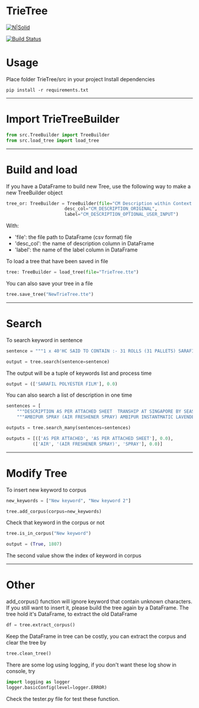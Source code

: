 # TrieTree

[![N|Solid](https://cldup.com/dTxpPi9lDf.thumb.png)](https://nodesource.com/products/nsolid)

[![Build Status](https://travis-ci.org/joemccann/dillinger.svg?branch=master)](https://travis-ci.org/joemccann/dillinger)

# Usage

Place folder TrieTree/src in your project
Install dependencies
```
pip install -r requirements.txt
```
_____________________________________
# Import TrieTreeBuilder


```python
from src.TreeBuilder import TreeBuilder
from src.load_tree import load_tree
```
_______________________________________________
# Build and load
If you have a DataFrame to build new Tree, use the following way to make a new TreeBuilder object
```python
tree_or: TreeBuilder = TreeBuilder(file="CM Description within Context - cm_description_with_context.csv",
                      desc_col="CM_DESCRIPTION_ORIGINAL",
                      label="CM_DESCRIPTION_OPTIONAL_USER_INPUT")
```

With: 
 - 'file': the file path to DataFrame (csv format) file
 - 'desc_col': the name of description column in DataFrame
 - 'label': the name of the label column in DataFrame

To load a tree that have been saved in file
```python
tree: TreeBuilder = load_tree(file="TrieTree.tte")
```

You can also save your tree in a file
```python
tree.save_tree("NewTrieTree.tte")
```
__________________________________________
# Search
To search keyword in sentence
```python
sentence = """1 x 40'HC SAID TO CONTAIN :- 31 ROLLS (31 PALLETS) SARAFIL POLYESTER FILM BRAND NAME: SARAFIL INVOICE NO.X20-2100882 DATED: 04/08/2020 PO NO. 3209993 (E030-53590) H.S.CODE : 3920.62.0090  NET WEIGHT: 17,573.39 KGS GROSS WEIGHT : 42,167.07 LBS  PUBLIC COMPANY LTD."""
```
```python
output = tree.search(sentence=sentence)
```

The output will be a tuple of keywords list and process time
```python
output = (['SARAFIL POLYESTER FILM'], 0.0)
```
You can also search a list of description in one time
```python
sentences = [
    """DESCRIPTION AS PER ATTACHED SHEET  TRANSHIP AT SINGAPORE BY SEASPAN EMERALD V.243N  SHOW LOCAL CHARGE IN FIRST DRAFT EVERY TIME***  ONE (1) CONTAINER ONLY " FREIGHT COLLECT " """,
    """AMBIPUR SPRAY (AIR FRESHENER SPRAY) AMBIPUR INSTANTMATIC LAVENDER BREEZE STARTER SIZE 250 ML. AMBIPUR AIR FRESH & LIGHT SIZE 300 ML. AMBIPUR FRESH & COOL SIZE 300 ML. AMBIPUR LAVENDER BREEZE SIZE 300 ML. AMBIPUR BLUE OCEAN SIZE 300 ML. 5,923 CARTONS (35,538 CANS) N.W. : 10,777.64 Kgs INV.NO. CBP20488 DATE : 31 JULY 2020  HS CODE 33074910 UN 1950 CLASS 2.1 "FREIGHT PREPADE : BY PROCTER & GAMBLE (THAILAND)INTERNATIONAL OPERATIONS SA, SINGAPORE BRANCH 112 MOO 5, TAMBOL BANGSAMAK, AMPHUR BANGPAKONG CHACHOENGSAO 24130 "SEA WAY BILL"  DD: 30 JUL, 2020"""]
```
```python
outputs = tree.search_many(sentences=sentences)
```
```python
outputs = [(['AS PER ATTACHED', 'AS PER ATTACHED SHEET'], 0.0),
          (['AIR', '(AIR FRESHENER SPRAY)', 'SPRAY'], 0.0)]
```
__________________________________________________________
# Modify Tree
To insert new keyword to corpus
```python
new_keywords = ["New keyword", "New keyword 2"]
```
```python
tree.add_corpus(corpus=new_keywords)
```
Check that keyword in the corpus or not
```python
tree.is_in_corpus("New keyword")
```
```python
output = (True, 1807)
```
The second value show the index of keyword in corpus
_______________________________________________________
# Other
add_corpus() function will ignore keyword that contain unknown characters. If you still want to insert it, please build the tree again by a DataFrame.
The tree hold it's DataFrame, to extract the old DataFrame
```python
df = tree.extract_corpus()
```
Keep the DataFrame in tree can be costly, you can extract the corpus and clear the tree by
```python
tree.clean_tree()
```
There are some log using logging, if you don't want these log show in console, try
```python
import logging as logger
logger.basicConfig(level=logger.ERROR)
```
Check the tester.py file for test these function.